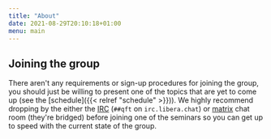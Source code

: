 ```yaml
---
title: "About"
date: 2021-08-29T20:10:18+01:00
menu: main
---
```


## Joining the group

There aren't any requirements or sign-up procedures for joining the group, you
should just be willing to present one of the topics that are yet to come up (see
the [schedule]({{< relref "schedule" >}})). We highly recommend dropping by the
either the [IRC](irc://irc.libera.chat:6697/##qft) (`##qft` on
`irc.libera.chat`) or [matrix](https://matrix.to/#/##qft:libera.chat)
chat room (they're bridged) before joining one of the seminars so you can get up
to speed with the current state of the group.

